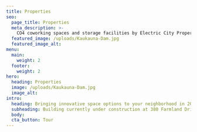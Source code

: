 ```yaml
---
title: Properties
seo:
  page_title: Properties
  meta_description: >-
    CO4 coworking spaces and storage facilities by Electric City Properties
  featured_image: /uploads/Kaukauna-Dam.jpg
  featured_image_alt:
menu:
  main:
    weight: 2
  footer:
    weight: 2
hero:
  heading: Properties
  image: /uploads/Kaukauna-Dam.jpg
  image_alt:
intro:
  heading: Bringing innovative space options to your neighborhood in 2022!
  subheading: Building currently under construction at 380 Farmland Drive in Kaukauna.
  body:
  cta_button: Tour
---
```


